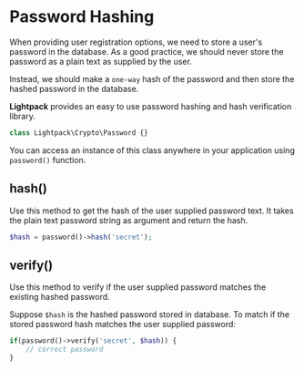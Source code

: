 # Password Hashing

When providing user registration options, we need to store a user's password in the database. As a good practice, we should never store the password as a plain text as supplied by the user.

Instead, we should make a `one-way` hash of the password and then store the hashed password in the database.

**Lightpack** provides an easy to use password hashing and hash verification library.

```php
class Lightpack\Crypto\Password {}
```

You can access an instance of this class anywhere in your application using `password()` function.

## hash()

Use this method to get the hash of the user supplied password text. It takes the plain text password string as argument and return the hash.

```php
$hash = password()->hash('secret');
```

## verify()

Use this method to verify if the user supplied password matches the existing hashed password.

Suppose `$hash` is the hashed password stored in database. To match if the stored password hash matches the user supplied password:

```php
if(password()->verify('secret', $hash)) {
    // correct password
}
```
